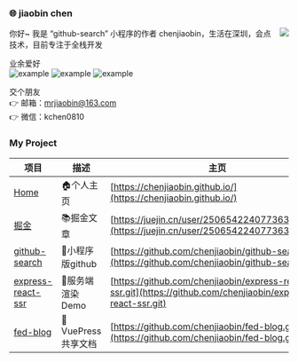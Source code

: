### :globe_with_meridians: jiaobin chen

<img align="right" src="https://github-readme-stats.vercel.app/api?username=chenjiaobin&show_icons=true&icon_color=0366d6&text_color=24292e&bg_color=ffffff&hide_title=true" />

你好~ 我是 “github-search” 小程序的作者 chenjiaobin，生活在深圳，会点技术，目前专注于全栈开发  

业余爱好  
![example](https://img.shields.io/badge/羽毛球-green.svg)
![example](https://img.shields.io/badge/跑步-red.svg)
![example](https://img.shields.io/badge/阅读-blue.svg)

交个朋友  
:point_right: 邮箱：[mrjiaobin@163.com](mailto:mrjiaobin@163.com)  
:point_right: 微信：kchen0810


### My Project
| 项目  | 描述  | 主页  | Star |
| --- | --- | --- | --- |
| <a href="https://chenjiaobin.github.io/" target="_blank">Home</a> | 🏠个人主页 | [https://chenjiaobin.github.io/](https://chenjiaobin.github.io/)  |  <img src="https://img.shields.io/github/stars/chenjiaobin/chenjiaobin.github.io"/>   |
| <a href="https://juejin.cn/user/2506542240773630/posts" target="_blank">掘金</a> | 📚掘金文章 | [https://juejin.cn/user/2506542240773630/posts](https://juejin.cn/user/2506542240773630/posts)  |     |
| <a href="https://github.com/chenjiaobin/github-search.git" target="_blank">github-search</a> | 🔨小程序版github | [https://github.com/chenjiaobin/github-search.git](https://github.com/chenjiaobin/github-search.git)  |  <img src="https://img.shields.io/github/stars/chenjiaobin/github-search"/>   |
| <a href="https://github.com/chenjiaobin/express-react-ssr.git" target="_blank">express-react-ssr</a> | 🥭服务端渲染Demo | [https://github.com/chenjiaobin/express-react-ssr.git](https://github.com/chenjiaobin/express-react-ssr.git)  |  <img src="https://img.shields.io/github/stars/chenjiaobin/express-react-ssr"/>   |
| <a href="https://github.com/chenjiaobin/fed-blog.git" target="_blank">fed-blog</a> | 🌻VuePress共享文档 | [https://github.com/chenjiaobin/fed-blog.git](https://github.com/chenjiaobin/fed-blog.git)  |  <img src="https://img.shields.io/github/stars/chenjiaobin/fed-blog"/>   |



